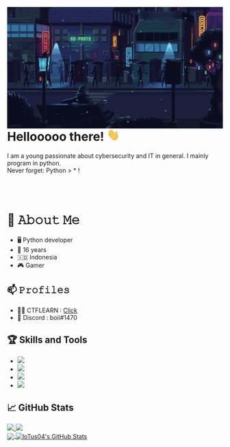 
<img align='right' src="https://github.com/feboyfierlyan/feboyfierlyan/blob/main/img/Webp.net-resizeimage.gif">

# Hellooooo there! <img src="https://github.com/feboyfierlyan/feboyfierlyan/blob/main/img/wave.gif" width="30px">
I am a young passionate about cybersecurity and IT in general. I mainly program in python. 
</br>
Never forget: Python > * !
</br>
</br>
</br>
</br>

# :book: 𝙰𝚋𝚘𝚞𝚝 𝙼𝚎
- 🖥 Python developer
- 💼 16 years
- 🇮🇩  Indonesia
- 🎮 Gamer

## 📫 𝙿𝚛𝚘𝚏𝚒𝚕𝚎𝚜
- 👨‍💻 CTFLEARN : [Click](https://ctflearn.com/user/feboyfierlyan)
- 💬 Discord : boii#1470

## 🏆 Skills and Tools
- ![](https://img.shields.io/badge/DEV-Python-informational?style=flat&logo=Python&logoColor=white&color=2bbc8a)
- ![](https://img.shields.io/badge/OS-Windows-informational?style=flat&logo=Windows&logoColor=white&color=FF0000)
- ![](https://img.shields.io/badge/OS-Android-informational?style=flat&logo=Android&logoColor=white&color=FF0000)
- ![](https://img.shields.io/badge/OS-Kali-informational?style=flat&logo=linux&logoColor=white&color=FF0000)

## &#x1f4c8; GitHub Stats

<a href="https://github.com/xiaotox-devfr?tab=followers">
  <img src="https://img.shields.io/github/followers/feboyfierlyan">
</a>

<a href="https://github.com/feboyfierlyan">
   <img src="https://komarev.com/ghpvc/?username=feboyfierlyan">
</a>
</br>

<a href="https://github.com/feboyfierlyan">
  <img align="center" src="https://github-readme-stats.vercel.app/api/top-langs/?username=feboyfierlyan&title_color=ff3855&text_color=30d5c8&icon_color=ffff00&bg_color=291b29" />
</a>

<a href="https://github.com/feboyfierlyan">
  <img align="center" src="https://github-readme-stats.vercel.app/api?username=feboyfierlyan&show_icons=true&line_height=27&count_private=true&title_color=ff3855&text_color=30d5c8&icon_color=ffff00&bg_color=291b29" alt="loTus04's GitHub Stats" />
</a> 
